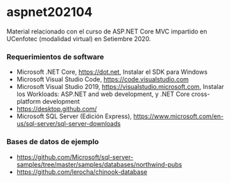 # aspnet202104
Material relacionado con el curso de ASP.NET Core MVC impartido en UCenfotec (modalidad virtual) en Setiembre 2020.

### Requerimientos de software
* Microsoft .NET Core, https://dot.net, Instalar el SDK para Windows
* Microsoft Visual Studio Code, https://code.visualstudio.com
* Microsoft Visual Studio 2019, https://visualstudio.microsoft.com, Instalar los Workloads: ASP.<span></span>NET and web development, y .NET Core cross-platform development
* https://desktop.github.com/
* Microsoft SQL Server (Edición Express), https://www.microsoft.com/en-us/sql-server/sql-server-downloads

### Bases de datos de ejemplo
* https://github.com/Microsoft/sql-server-samples/tree/master/samples/databases/northwind-pubs
* https://github.com/lerocha/chinook-database
